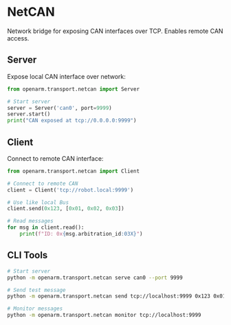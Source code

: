 # NetCAN

Network bridge for exposing CAN interfaces over TCP. Enables remote CAN access.

## Server

Expose local CAN interface over network:

```python
from openarm.transport.netcan import Server

# Start server
server = Server('can0', port=9999)
server.start()
print("CAN exposed at tcp://0.0.0.0:9999")
```

## Client

Connect to remote CAN interface:

```python
from openarm.transport.netcan import Client

# Connect to remote CAN
client = Client('tcp://robot.local:9999')

# Use like local Bus
client.send(0x123, [0x01, 0x02, 0x03])

# Read messages
for msg in client.read():
    print(f"ID: 0x{msg.arbitration_id:03X}")
```

## CLI Tools

```bash
# Start server
python -m openarm.transport.netcan serve can0 --port 9999

# Send test message
python -m openarm.transport.netcan send tcp://localhost:9999 0x123 0x01,0x02

# Monitor messages
python -m openarm.transport.netcan monitor tcp://localhost:9999
```

